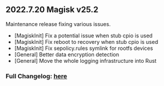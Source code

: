 ## 2022.7.20 Magisk v25.2

Maintenance release fixing various issues.

- [MagiskInit] Fix a potential issue when stub cpio is used
- [MagiskInit] Fix reboot to recovery when stub cpio is used
- [MagiskInit] Fix sepolicy.rules symlink for rootfs devices
- [General] Better data encryption detection
- [General] Move the whole logging infrastructure into Rust

### Full Changelog: [here](/changes.md)
